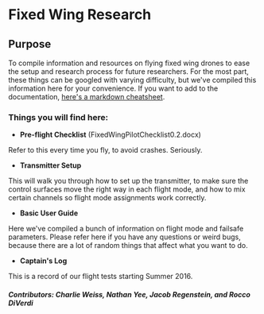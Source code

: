 ﻿# Fixed Wing Research
## Purpose
To compile information and resources on flying fixed wing drones to ease the setup and research process for future researchers. For the most part, these things can be googled with varying difficulty, but we've compiled this information here for your convenience. If you want to add to the documentation, [here's a markdown cheatsheet](https://github.com/adam-p/markdown-here/wiki/Markdown-Cheatsheet).

### Things you will find here:
- **Pre-flight Checklist** (FixedWingPilotChecklist0.2.docx)

Refer to this every time you fly, to avoid crashes. Seriously.
- **Transmitter Setup**

This will walk you through how to set up the transmitter, to make sure the control surfaces move the right way in each flight mode, and how to mix certain channels so flight mode assignments work correctly.
- **Basic User Guide**

Here we've compiled a bunch of information on flight mode and failsafe parameters. Please refer here if you have any questions or weird bugs, because there are a lot of random things that affect what you want to do.
- **Captain's Log**

This is a record of our flight tests starting Summer 2016.

##### Contributors: Charlie Weiss, Nathan Yee, Jacob Regenstein, and Rocco DiVerdi
